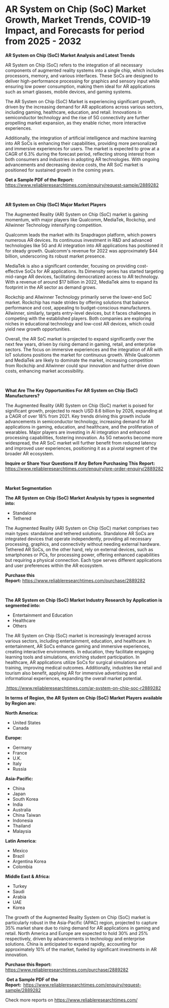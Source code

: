 <p><h1>AR System on Chip (SoC) Market Growth, Market Trends, COVID-19 Impact, and Forecasts for period from 2025 - 2032</h1></p><p><strong>AR System on Chip (SoC) Market Analysis and Latest Trends</strong></p>
<p><p>AR System on Chip (SoC) refers to the integration of all necessary components of augmented reality systems into a single chip, which includes processors, memory, and various interfaces. These SoCs are designed to deliver high-performance processing for graphics and sensory input while ensuring low power consumption, making them ideal for AR applications such as smart glasses, mobile devices, and gaming systems.</p><p>The AR System on Chip (SoC) Market is experiencing significant growth, driven by the increasing demand for AR applications across various sectors, including gaming, healthcare, education, and retail. Innovations in semiconductor technology and the rise of 5G connectivity are further propelling market expansion, as they enable richer, more interactive experiences. </p><p>Additionally, the integration of artificial intelligence and machine learning into AR SoCs is enhancing their capabilities, providing more personalized and immersive experiences for users. The market is expected to grow at a CAGR of 6.3% during the forecast period, reflecting strong interest from both consumers and industries in adopting AR technologies. With ongoing advancements and decreasing device costs, the AR SoC market is positioned for sustained growth in the coming years.</p></p>
<p><strong>Get a Sample PDF of the Report:&nbsp;</strong> <a href="https://www.reliableresearchtimes.com/enquiry/request-sample/2889282?utm_campaign=2241&utm_medium=2&utm_source=Github&utm_content=ia&utm_term=14032025&utm_id=ar-system-on-chip-soc">https://www.reliableresearchtimes.com/enquiry/request-sample/2889282</a></p>
<p>&nbsp;</p>
<p><strong>AR System on Chip (SoC) Major Market Players</strong></p>
<p><p>The Augmented Reality (AR) System on Chip (SoC) market is gaining momentum, with major players like Qualcomm, MediaTek, Rockchip, and Allwinner Technology intensifying competition. </p><p>Qualcomm leads the market with its Snapdragon platform, which powers numerous AR devices. Its continuous investment in R&D and advanced technologies like 5G and AI integration into AR applications has positioned it for steady growth. Qualcomm's revenue for 2022 was approximately $44 billion, underscoring its robust market presence.</p><p>MediaTek is also a significant contender, focusing on providing cost-effective SoCs for AR applications. Its Dimensity series has started targeting mid-range AR devices, facilitating democratized access to AR technology. With a revenue of around $17 billion in 2022, MediaTek aims to expand its footprint in the AR sector as demand grows.</p><p>Rockchip and Allwinner Technology primarily serve the lower-end SoC market. Rockchip has made strides by offering solutions that balance performance and cost, appealing to budget-conscious manufacturers. Allwinner, similarly, targets entry-level devices, but it faces challenges in competing with the established players. Both companies are exploring niches in educational technology and low-cost AR devices, which could yield new growth opportunities.</p><p>Overall, the AR SoC market is projected to expand significantly over the next few years, driven by rising demand in gaming, retail, and enterprise sectors. The focus on immersive experiences and the integration of AR with IoT solutions positions the market for continuous growth. While Qualcomm and MediaTek are likely to dominate the market, increasing competition from Rockchip and Allwinner could spur innovation and further drive down costs, enhancing market accessibility.</p></p>
<p>&nbsp;</p>
<p><strong>What Are The Key Opportunities For AR System on Chip (SoC) Manufacturers?</strong></p>
<p><p>The Augmented Reality (AR) System on Chip (SoC) market is poised for significant growth, projected to reach USD 8.6 billion by 2026, expanding at a CAGR of over 18% from 2021. Key trends driving this growth include advancements in semiconductor technology, increasing demand for AR applications in gaming, education, and healthcare, and the proliferation of wearables. Major players are investing in AI integration and enhanced processing capabilities, fostering innovation. As 5G networks become more widespread, the AR SoC market will further benefit from reduced latency and improved user experiences, positioning it as a pivotal segment of the broader AR ecosystem.</p></p>
<p><strong>Inquire or Share Your Questions If Any Before Purchasing This Report:</strong> <a href="https://www.reliableresearchtimes.com/enquiry/pre-order-enquiry/2889282?utm_campaign=2241&utm_medium=2&utm_source=Github&utm_content=ia&utm_term=14032025&utm_id=ar-system-on-chip-soc">https://www.reliableresearchtimes.com/enquiry/pre-order-enquiry/2889282</a></p>
<p>&nbsp;</p>
<p><strong>Market Segmentation</strong></p>
<p><strong>The AR System on Chip (SoC) Market Analysis by types is segmented into:</strong></p>
<p><ul><li>Standalone</li><li>Tethered</li></ul></p>
<p><p>The Augmented Reality (AR) System on Chip (SoC) market comprises two main types: standalone and tethered solutions. Standalone AR SoCs are integrated devices that operate independently, providing all necessary processing, graphics, and connectivity without needing external hardware. Tethered AR SoCs, on the other hand, rely on external devices, such as smartphones or PCs, for processing power, offering enhanced capabilities but requiring a physical connection. Each type serves different applications and user preferences within the AR ecosystem.</p></p>
<p><strong>Purchase this Report:&nbsp;</strong><a href="https://www.reliableresearchtimes.com/purchase/2889282?utm_campaign=2241&utm_medium=2&utm_source=Github&utm_content=ia&utm_term=14032025&utm_id=ar-system-on-chip-soc">https://www.reliableresearchtimes.com/purchase/2889282</a></p>
<p>&nbsp;</p>
<p><strong>The AR System on Chip (SoC) Market Industry Research by Application is segmented into:</strong></p>
<p><ul><li>Entertainment and Education</li><li>Healthcare</li><li>Others</li></ul></p>
<p><p>The AR System on Chip (SoC) market is increasingly leveraged across various sectors, including entertainment, education, and healthcare. In entertainment, AR SoCs enhance gaming and immersive experiences, creating interactive environments. In education, they facilitate engaging learning tools and simulations, enriching student participation. In healthcare, AR applications utilize SoCs for surgical simulations and training, improving medical outcomes. Additionally, industries like retail and tourism also benefit, applying AR for immersive advertising and informational experiences, expanding the overall market potential.</p></p>
<p><a href="https://www.reliableresearchtimes.com/ar-system-on-chip-soc-r2889282?utm_campaign=2241&utm_medium=2&utm_source=Github&utm_content=ia&utm_term=14032025&utm_id=ar-system-on-chip-soc">&nbsp;https://www.reliableresearchtimes.com/ar-system-on-chip-soc-r2889282</a></p>
<p><strong>In terms of Region, the AR System on Chip (SoC) Market Players available by Region are:</strong></p>
<p>
    <p> <strong> North America: </strong>
        <ul>
            <li>United States</li>
            <li>Canada</li>
        </ul>
        </p> 
    <p> <strong> Europe: </strong>
        <ul>
            <li>Germany</li>
            <li>France</li>
            <li>U.K.</li>
            <li>Italy</li>
            <li>Russia</li>
        </ul>
        </p> 
    <p> <strong> Asia-Pacific: </strong>
        <ul>
            <li>China</li>
            <li>Japan</li>
            <li>South Korea</li>
            <li>India</li>
            <li>Australia</li>
            <li>China Taiwan</li>
            <li>Indonesia</li>
            <li>Thailand</li>
            <li>Malaysia</li>
        </ul>
        </p> 
    <p> <strong> Latin America: </strong>
        <ul>
            <li>Mexico</li>
            <li>Brazil</li>
            <li>Argentina Korea</li>
            <li>Colombia</li>
        </ul>
        </p> 
    <p> <strong> Middle East & Africa: </strong>
        <ul>
            <li>Turkey</li>
            <li>Saudi</li>
            <li>Arabia</li>
            <li>UAE</li>
            <li>Korea</li>
        </ul>
    </p>
    </p>
<p><p>The growth of the Augmented Reality System on Chip (SoC) market is particularly robust in the Asia-Pacific (APAC) region, projected to capture 35% market share due to rising demand for AR applications in gaming and retail. North America and Europe are expected to hold 30% and 25% respectively, driven by advancements in technology and enterprise solutions. China is anticipated to expand rapidly, accounting for approximately 10% of the market, fueled by significant investments in AR innovation.</p></p>
<p><strong>Purchase this Report: </strong><a href="https://www.reliableresearchtimes.com/purchase/2889282?utm_campaign=2241&utm_medium=2&utm_source=Github&utm_content=ia&utm_term=14032025&utm_id=ar-system-on-chip-soc">https://www.reliableresearchtimes.com/purchase/2889282</a></p>
<p>&nbsp;<strong>Get a Sample PDF of the Report:&nbsp;&nbsp;</strong><a href="https://www.reliableresearchtimes.com/enquiry/request-sample/2889282?utm_campaign=2241&utm_medium=2&utm_source=Github&utm_content=ia&utm_term=14032025&utm_id=ar-system-on-chip-soc">https://www.reliableresearchtimes.com/enquiry/request-sample/2889282</a></p>
<p><strong></strong></p>
<p>Check more reports on <a href="https://www.reliableresearchtimes.com/?utm_campaign=2241&utm_medium=2&utm_source=Github&utm_content=ia&utm_term=14032025&utm_id=ar-system-on-chip-soc">https://www.reliableresearchtimes.com/</a></p>